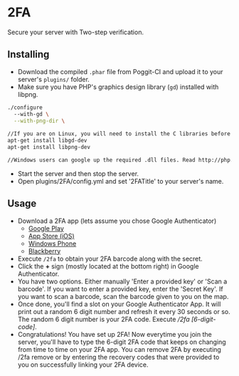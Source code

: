 # 2FA
Secure your server with Two-step verification.

## Installing
- Download the compiled `.phar` file from Poggit-CI and upload it to your server's `plugins/` folder.
- Make sure you have PHP's graphics design library (`gd`) installed with libpng.
```bash
./configure
  --with-gd \
  --with-png-dir \
  
//If you are on Linux, you will need to install the C libraries before installing php-gd.
apt-get install libgd-dev
apt-get install libpng-dev

//Windows users can google up the required .dll files. Read http://php.net/manual/en/image.installation.php
```
- Start the server and then stop the server.
- Open plugins/2FA/config.yml and set '2FATitle' to your server's name.

## Usage
- Download a 2FA app (lets assume you chose Google Authenticator)
  - [Google Play](https://play.google.com/store/apps/details?id=com.google.android.apps.authenticator2&hl=en)
  - [App Store (iOS)](https://itunes.apple.com/us/app/google-authenticator/id388497605?mt=8)
  - [Windows Phone](https://www.microsoft.com/en-us/store/p/microsoft-authenticator/9nblgggzmcj6)
  - [Blackberry](https://appworld.blackberry.com/webstore/content/29401059/?lang=en)
- Execute `/2fa` to obtain your 2FA barcode along with the secret.
- Click the **+** sign (mostly located at the bottom right) in Google Authenticator.
- You have two options. Either manually 'Enter a provided key' or 'Scan a barcode'. If you want to enter a provided key, enter the 'Secret Key'. If you want to scan a barcode, scan the barcode given to you on the map.
- Once done, you'll find a slot on your Google Authenticator App. It will print out a random 6 digit number and refresh it every 30 seconds or so. The random 6 digit number is your 2FA code. Execute _/2fa [6-digit-code]_.
- Congratulations! You have set up 2FA! Now everytime you join the server, you'll have to type the 6-digit 2FA code that keeps on changing from time to time on your 2FA app. You can remove 2FA by executing /2fa remove or by entering the recovery codes that were provided to you on successfully linking your 2FA device.
